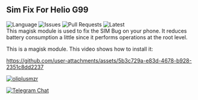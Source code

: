 ## Sim Fix For Helio G99
![Language](https://img.shields.io/github/languages/top/oliplusmzr/Sim_Fix_For_G99)
![Issues](https://img.shields.io/github/issues/oliplusmzr/Sim_Fix_For_G99)
![Pull Requests](https://img.shields.io/github/issues-pr/oliplusmzr/Sim_Fix_For_G99)
![Latest](https://img.shields.io/github/v/release/oliplusmzr/Sim_Fix_For_G99)
<br>
This magisk module is used to fix the SIM Bug on your phone. It reduces battery consumption a little since it performs operations at the root level. 

This is a magisk module. This video shows how to install it:

https://github.com/user-attachments/assets/5b3c729a-e83d-4678-b928-2351c8dd2237


<p align="left"> <a href="https://github.com/ryo-ma/github-profile-trophy"><img src="https://github-profile-trophy.vercel.app/?username=oliplusmzr" alt="oliplusmzr" /></a> </p>

<p align="left"> <a href="https://t.me/SamsungA24TR" target="blank"><img src="https://upload.wikimedia.org/wikipedia/commons/thumb/8/82/Telegram_logo.svg/250px-Telegram_logo.svg.png" alt="Telegram Chat" /></a> </p> 
